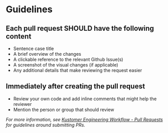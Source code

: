# Guidelines

## Each pull request SHOULD have the following content

- Sentence case title
- A brief overview of the changes
- A clickable reference to the relevant Github Issue(s)
- A screenshot of the visual changes (if applicable)
- Any additional details that make reviewing the request easier

## Immediately after creating the pull request

- Review your own code and add inline comments that might help the reviewer
- Mention the person or group that should review

*For more information, see [Kustomer Engineering Workflow - Pull Requests](https://github.com/kustomer/development/wiki/Kustomer-Engineering-Workflow#pull-requests) for guidelines around submitting PRs.*
